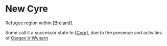 # New Cyre

Refugee region within [[Breland]].

Some call it a successor state to [[Cyre]], due to the presence and activities of [Oargev ir'Wynarn](https://eberron.fandom.com/wiki/Oargev_ir%27Wynarn)

[//begin]: # "Autogenerated link references for markdown compatibility"
[Breland]: ../../nations/Breland "Breland"
[Cyre]: ../../nations/Cyre "Cyre"
[//end]: # "Autogenerated link references"